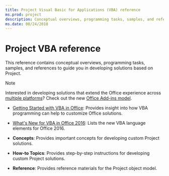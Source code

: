 ```yaml
---
title: Project Visual Basic for Applications (VBA) reference
ms.prod: project
description: Conceptual overviews, programming tasks, samples, and references to help you develop Project solutions.
ms.date: 08/24/2018
---
```


# Project VBA reference

This reference contains conceptual overviews, programming tasks, samples, and references to guide you in developing solutions based on Project.

> [!NOTE] 
> Interested in developing solutions that extend the Office experience across [multiple platforms](https://docs.microsoft.com/en-us/office/dev/add-ins/overview/office-add-in-availability)? Check out the new [Office Add-ins model](https://docs.microsoft.com/en-us/office/dev/add-ins/overview/office-add-ins).

- [Getting Started with VBA in Office](../../Library-Reference/Concepts/getting-started-with-vba-in-office.md): Provides insight into how VBA programming can help to customize Office solutions.
    
- [What's New for VBA in Office 2016](../../Library-Reference/Concepts/what-s-new-for-vba-in-office-2016.md): Lists the new VBA language elements for Office 2016.
    
- **Concepts**: Provides important concepts for developing custom Project solutions.
    
- **How-to Topics**: Provides step-by-step instructions for developing custom Project solutions.
    
- **Reference**: Provides reference materials for the Project object model.
    
